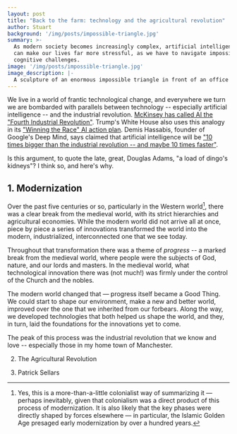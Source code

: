 ```yaml
---
layout: post
title: "Back to the farm: technology and the agricultural revolution"
author: Stuart
background: '/img/posts/impossible-triangle.jpg'
summary: >-
  As modern society becomes increasingly complex, artificial intelligence
  can make our lives far more stressful, as we have to navigate impossible
  cognitive challenges.
image: '/img/posts/impossible-triangle.jpg'
image_description: |-
  A sculpture of an enormous impossible triangle in front of an office building
---
```


We live in a world of frantic technological change, and everywhere we turn we
are bombarded with parallels between technology -- especially artificial
intelligence -- and the industrial revolution. [McKinsey has called AI the
"Fourth Industrial
Revolution"](https://www.mckinsey.com/capabilities/operations/our-insights/adopting-ai-at-speed-and-scale-the-4ir-push-to-stay-competitive).
Trump's White House also uses this analogy in its ["Winning the Race" AI action
plan](https://www.whitehouse.gov/wp-content/uploads/2025/07/Americas-AI-Action-Plan.pdf).
Demis Hassabis, founder of Google's Deep Mind, says claimed that artificial
intelligence will be ["10 times bigger than the industrial revolution -- and
maybe 10 times
faster"](https://www.theguardian.com/technology/2025/aug/04/demis-hassabis-ai-future-10-times-bigger-than-industrial-revolution-and-10-times-faster). 

Is this argument, to quote the late, great, Douglas Adams, "a load of dingo's
kidneys"? I think so, and here's why.

## 1. Modernization

Over the past five centuries or so, particularly in the Western
world[^Modernity], there was a clear break from the medieval world, with its
strict hierarchies and agricultural economies. While the modern world did not
arrive all at once, piece by piece a series of innovations transformed the world
into the modern, industrialized, interconnected one that we see today.

Throughout that transformation there was a theme of *progress* -- a marked break
from the medieval world, where people were the subjects of God, nature, and our
lords and masters. In the medieval world, what technological innovation there
was (not much!) was firmly under the control of the Church and the nobles. 

The modern world changed that — progress itself became a Good Thing. We could
start to shape our environment, make a new and better world, improved over the
one that we inherited from our forbears. Along the way, we developed
technologies that both helped us shape the world, and they, in turn, laid the
foundations for the innovations yet to come.

[^Modernity]: 
    Yes, this is a more-than-a-little colonialist way of summarizing it —
    perhaps inevitably, given that colonialism was a direct product of this
    process of modernization. It is also likely that the key phases were
    directly shaped by forces elsewhere — in particular, the Islamic Golden Age
    presaged early modernization by over a hundred years. 

The peak of this process was the industrial revolution that we know and 
love -- especially those in my home town of Manchester. 


2. The Agricultural Revolution

3. Patrick Sellars

